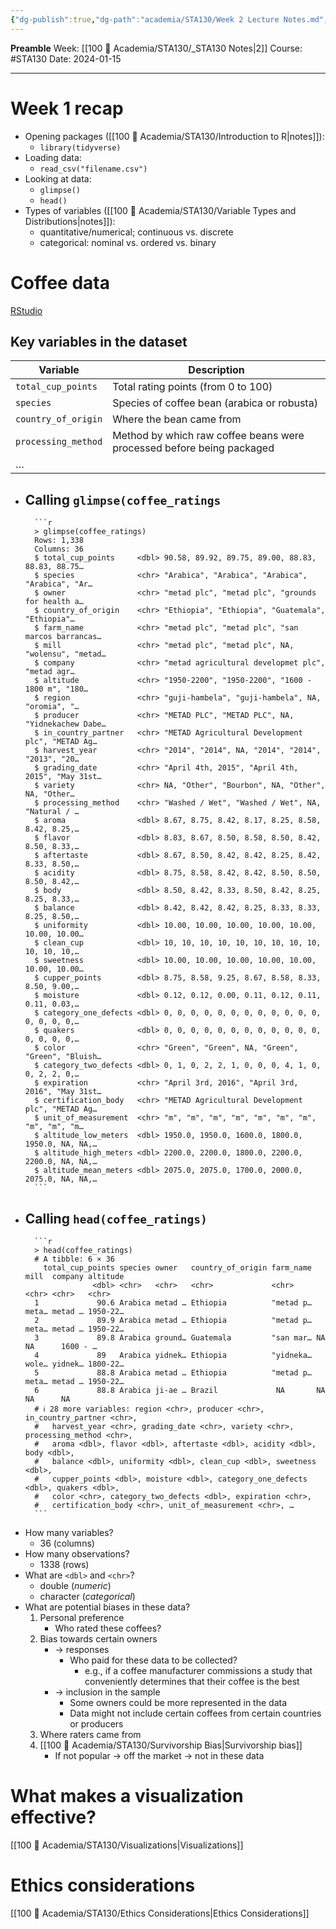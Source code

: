 ```yaml
---
{"dg-publish":true,"dg-path":"academia/STA130/Week 2 Lecture Notes.md","permalink":"/academia/sta-130/week-2-lecture-notes/","created":"2024-01-15T22:38:37.596-05:00","updated":"2024-01-16T23:58:27.056-05:00"}
---
```


**Preamble**
Week: [[100 📒 Academia/STA130/_STA130 Notes\|2]]
Course: #STA130
Date: 2024-01-15

---
# Week 1 recap

- Opening packages ([[100 📒 Academia/STA130/Introduction to R\|notes]]):
	- `library(tidyverse)`
- Loading data:
	- `read_csv("filename.csv")`
- Looking at data:
	- `glimpse()`
	- `head()`
- Types of variables ([[100 📒 Academia/STA130/Variable Types and Distributions\|notes]]):
	- quantitative/numerical; continuous vs. discrete
	- categorical: nominal vs. ordered vs. binary

# Coffee data

[RStudio](https://r.datatools.utoronto.ca/user/rach.deng@mail.utoronto.ca/rstudio/)

## Key variables in the dataset

| Variable | Description |
| ---- | ---- |
| `total_cup_points` | Total rating points (from 0 to 100) |
| `species` | Species of coffee bean (arabica or robusta) |
| `country_of_origin` | Where the bean came from |
| `processing_method` | Method by which raw coffee beans were processed before being packaged |
| … ||

- Calling `glimpse(coffee_ratings`
	-  
		```r
		> glimpse(coffee_ratings)
		Rows: 1,338
		Columns: 36
		$ total_cup_points     <dbl> 90.58, 89.92, 89.75, 89.00, 88.83, 88.83, 88.75…
		$ species              <chr> "Arabica", "Arabica", "Arabica", "Arabica", "Ar…
		$ owner                <chr> "metad plc", "metad plc", "grounds for health a…
		$ country_of_origin    <chr> "Ethiopia", "Ethiopia", "Guatemala", "Ethiopia"…
		$ farm_name            <chr> "metad plc", "metad plc", "san marcos barrancas…
		$ mill                 <chr> "metad plc", "metad plc", NA, "wolensu", "metad…
		$ company              <chr> "metad agricultural developmet plc", "metad agr…
		$ altitude             <chr> "1950-2200", "1950-2200", "1600 - 1800 m", "180…
		$ region               <chr> "guji-hambela", "guji-hambela", NA, "oromia", "…
		$ producer             <chr> "METAD PLC", "METAD PLC", NA, "Yidnekachew Dabe…
		$ in_country_partner   <chr> "METAD Agricultural Development plc", "METAD Ag…
		$ harvest_year         <chr> "2014", "2014", NA, "2014", "2014", "2013", "20…
		$ grading_date         <chr> "April 4th, 2015", "April 4th, 2015", "May 31st…
		$ variety              <chr> NA, "Other", "Bourbon", NA, "Other", NA, "Other…
		$ processing_method    <chr> "Washed / Wet", "Washed / Wet", NA, "Natural / …
		$ aroma                <dbl> 8.67, 8.75, 8.42, 8.17, 8.25, 8.58, 8.42, 8.25,…
		$ flavor               <dbl> 8.83, 8.67, 8.50, 8.58, 8.50, 8.42, 8.50, 8.33,…
		$ aftertaste           <dbl> 8.67, 8.50, 8.42, 8.42, 8.25, 8.42, 8.33, 8.50,…
		$ acidity              <dbl> 8.75, 8.58, 8.42, 8.42, 8.50, 8.50, 8.50, 8.42,…
		$ body                 <dbl> 8.50, 8.42, 8.33, 8.50, 8.42, 8.25, 8.25, 8.33,…
		$ balance              <dbl> 8.42, 8.42, 8.42, 8.25, 8.33, 8.33, 8.25, 8.50,…
		$ uniformity           <dbl> 10.00, 10.00, 10.00, 10.00, 10.00, 10.00, 10.00…
		$ clean_cup            <dbl> 10, 10, 10, 10, 10, 10, 10, 10, 10, 10, 10, 10,…
		$ sweetness            <dbl> 10.00, 10.00, 10.00, 10.00, 10.00, 10.00, 10.00…
		$ cupper_points        <dbl> 8.75, 8.58, 9.25, 8.67, 8.58, 8.33, 8.50, 9.00,…
		$ moisture             <dbl> 0.12, 0.12, 0.00, 0.11, 0.12, 0.11, 0.11, 0.03,…
		$ category_one_defects <dbl> 0, 0, 0, 0, 0, 0, 0, 0, 0, 0, 0, 0, 0, 0, 0, 0,…
		$ quakers              <dbl> 0, 0, 0, 0, 0, 0, 0, 0, 0, 0, 0, 0, 0, 0, 0, 0,…
		$ color                <chr> "Green", "Green", NA, "Green", "Green", "Bluish…
		$ category_two_defects <dbl> 0, 1, 0, 2, 2, 1, 0, 0, 0, 4, 1, 0, 0, 2, 2, 0,…
		$ expiration           <chr> "April 3rd, 2016", "April 3rd, 2016", "May 31st…
		$ certification_body   <chr> "METAD Agricultural Development plc", "METAD Ag…
		$ unit_of_measurement  <chr> "m", "m", "m", "m", "m", "m", "m", "m", "m", "m…
		$ altitude_low_meters  <dbl> 1950.0, 1950.0, 1600.0, 1800.0, 1950.0, NA, NA,…
		$ altitude_high_meters <dbl> 2200.0, 2200.0, 1800.0, 2200.0, 2200.0, NA, NA,…
		$ altitude_mean_meters <dbl> 2075.0, 2075.0, 1700.0, 2000.0, 2075.0, NA, NA,…
		```
- Calling `head(coffee_ratings)`
	-  
		```r
		> head(coffee_ratings)
		# A tibble: 6 × 36
		  total_cup_points species owner   country_of_origin farm_name mill  company altitude
		             <dbl> <chr>   <chr>   <chr>             <chr>     <chr> <chr>   <chr>   
		1             90.6 Arabica metad … Ethiopia          "metad p… meta… metad … 1950-22…
		2             89.9 Arabica metad … Ethiopia          "metad p… meta… metad … 1950-22…
		3             89.8 Arabica ground… Guatemala         "san mar… NA    NA      1600 - …
		4             89   Arabica yidnek… Ethiopia          "yidneka… wole… yidnek… 1800-22…
		5             88.8 Arabica metad … Ethiopia          "metad p… meta… metad … 1950-22…
		6             88.8 Arabica ji-ae … Brazil             NA       NA    NA      NA      
		# ℹ 28 more variables: region <chr>, producer <chr>, in_country_partner <chr>,
		#   harvest_year <chr>, grading_date <chr>, variety <chr>, processing_method <chr>,
		#   aroma <dbl>, flavor <dbl>, aftertaste <dbl>, acidity <dbl>, body <dbl>,
		#   balance <dbl>, uniformity <dbl>, clean_cup <dbl>, sweetness <dbl>,
		#   cupper_points <dbl>, moisture <dbl>, category_one_defects <dbl>, quakers <dbl>,
		#   color <chr>, category_two_defects <dbl>, expiration <chr>,
		#   certification_body <chr>, unit_of_measurement <chr>, …
		```
- How many variables?
	- 36 (columns)
- How many observations?
	- 1338 (rows)
- What are `<dbl>` and `<chr>`?
	- double (*numeric*)
	- character (*categorical*)
- What are potential biases in these data?
	1. Personal preference
		- Who rated these coffees?
	2. Bias towards certain owners
		- → responses
			- Who paid for these data to be collected?
				- e.g., if a coffee manufacturer commissions a study that conveniently determines that their coffee is the best
		- → inclusion in the sample
			- Some owners could be more represented in the data
			- Data might not include certain coffees from certain countries or producers
	3. Where raters came from
	4. [[100 📒 Academia/STA130/Survivorship Bias\|Survivorship bias]]
		- If not popular → off the market → not in these data

# What makes a visualization effective?

[[100 📒 Academia/STA130/Visualizations\|Visualizations]]

# Ethics considerations

[[100 📒 Academia/STA130/Ethics Considerations\|Ethics Considerations]]
